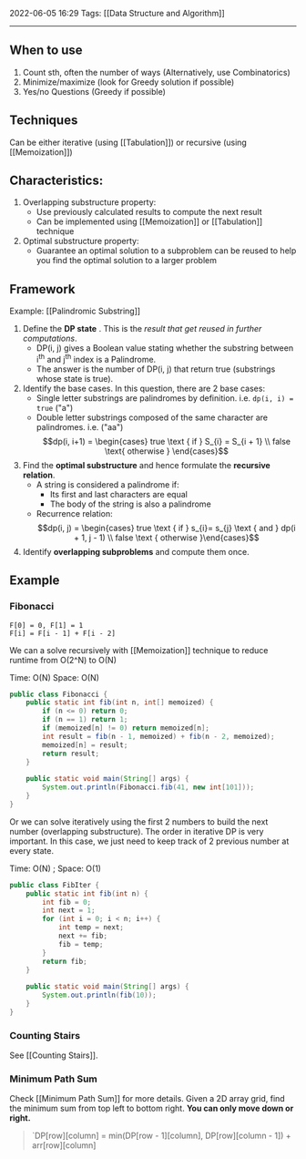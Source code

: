 2022-06-05 16:29
Tags: [[Data Structure and Algorithm]]  
- - - - - - - - - - - - - - - - - - - - - - - - - - - - -   
## When to use
1. Count sth, often the number of ways (Alternatively, use Combinatorics)
2. Minimize/maximize (look for Greedy solution if possible)
3. Yes/no Questions (Greedy if possible)

## Techniques
Can be either iterative (using [[Tabulation]]) or recursive (using [[Memoization]]) 

## Characteristics:
1. Overlapping substructure property:
	+ Use previously calculated results to compute the next result
	+ Can be implemented using [[Memoization]] or [[Tabulation]] technique 
2. Optimal substructure property:
	+ Guarantee an optimal solution to a subproblem can be reused to help you find the optimal solution to a larger problem

## Framework
Example: [[Palindromic Substring]]

1. Define the **DP state** . This is the *result that get reused in further computations*. 
	- DP(i, j) gives a Boolean value stating whether the substring between i<sup>th</sup> and j<sup>th</sup> index is a Palindrome.
	- The answer is the number of DP(i, j) that return true (substrings whose state is true).
2. Identify the base cases. In this question, there are 2 base cases:
	- Single letter substrings are palindromes by definition. i.e. `dp(i, i) = true` ("a")
	- Double letter substrings composed of the same character are palindromes. i.e. ("aa") $$dp(i, i+1) = \begin{cases} true \text { if } S_{i} = S_{i + 1} \\ false \text{ otherwise }  \end{cases}$$
3. Find the **optimal substructure** and hence formulate the **recursive relation**.
	- A string is considered a palindrome if:
		- Its first and last characters are equal
		- The body of the string is also a palindrome
	- Recurrence relation: $$dp(i, j) = \begin{cases} true \text { if } s_{i}= s_{j} \text { and } dp(i + 1, j - 1) \\ false \text { otherwise }\end{cases}$$
4. Identify **overlapping subproblems** and compute them once.

## Example
### Fibonacci
```
F[0] = 0, F[1] = 1
F[i] = F[i - 1] + F[i - 2]
```
We can a solve recursively with [[Memoization]] technique to reduce runtime from O(2^N) to O(N)

Time: O(N)
Space: O(N)

```Java
public class Fibonacci {
    public static int fib(int n, int[] memoized) {
        if (n <= 0) return 0;
        if (n == 1) return 1;
        if (memoized[n] != 0) return memoized[n];
        int result = fib(n - 1, memoized) + fib(n - 2, memoized);
        memoized[n] = result;
        return result;
    }
    
    public static void main(String[] args) {
        System.out.println(Fibonacci.fib(41, new int[101]));
    }
}
```

Or we can solve iteratively using the first 2 numbers to build the next number (overlapping substructure). The order in iterative DP is very important. In this case, we just need to keep track of 2 previous number at every state.

Time: O(N) ; Space: O(1)

```Java
public class FibIter {    
    public static int fib(int n) {
	    int fib = 0;
	    int next = 1;
	    for (int i = 0; i < n; i++) {
		    int temp = next;
		    next += fib;
		    fib = temp;
	    }
	    return fib;
    }
    
    public static void main(String[] args) {
        System.out.println(fib(10));
    }
}
```


### Counting Stairs
See [[Counting Stairs]].

### Minimum Path Sum 
Check [[Minimum Path Sum]] for more details.
Given a 2D array grid, find the minimum sum from top left to bottom right. **You can only move down or right.**

>`DP[row][column] = min(DP[row - 1][column], DP[row][column - 1]) + arr[row][column]